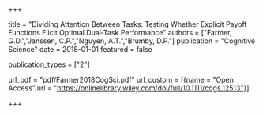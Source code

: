 +++

title = "Dividing Attention Between Tasks: Testing Whether Explicit Payoff Functions Elicit Optimal Dual‐Task Performance"
authors = ["Farmer, G.D.","Janssen, C.P.","Nguyen, A.T.","Brumby, D.P."]
publication = "Cognitive Science"
date = 2018-01-01
featured = false

publication_types = ["2"]

url_pdf = "pdf/Farmer2018CogSci.pdf"
url_custom = [{name = "Open Access",url = "https://onlinelibrary.wiley.com/doi/full/10.1111/cogs.12513"}]

+++
